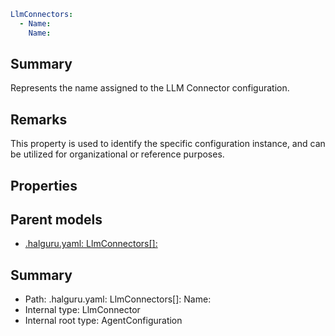<!--
title: Name
version: 1.0.0+62a79eb7c455dc244ea9db083fc0bfdac5d67dd0
generated: true
date: 2025-03-29T15:01:06Z
node: This file is generated by the command-line program: `halguru manual --generate-docs`
-->


```yaml
LlmConnectors:
  - Name:
    Name:
```

## Summary

Represents the name assigned to the LLM Connector configuration.

## Remarks

This property is used to identify the specific configuration instance,
and can be utilized for organizational or reference purposes.

## Properties


## Parent models

* [.halguru.yaml: LlmConnectors[]:]((halguru)-llmconnectors-list.md)
## Summary

* Path: .halguru.yaml: LlmConnectors[]: Name:
* Internal type: LlmConnector
* Internal root type: AgentConfiguration

